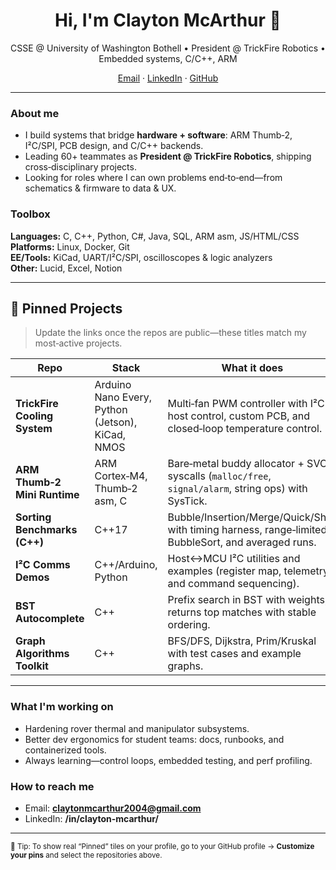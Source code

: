 <h1 align="center">Hi, I'm Clayton McArthur 👋</h1>
<p align="center">
  CSSE @ University of Washington Bothell • President @ TrickFire Robotics • Embedded systems, C/C++, ARM
</p>

<p align="center">
  <a href="mailto:claytonmcarthur2004@gmail.com">Email</a> ·
  <a href="https://www.linkedin.com/in/clayton-mcarthur/">LinkedIn</a> ·
  <a href="https://github.com/ClaytonMcArthur">GitHub</a>
</p>

---

### About me
- I build systems that bridge **hardware + software**: ARM Thumb‑2, I²C/SPI, PCB design, and C/C++ backends.
- Leading 60+ teammates as **President @ TrickFire Robotics**, shipping cross‑disciplinary projects.
- Looking for roles where I can own problems end‑to‑end—from schematics & firmware to data & UX.

### Toolbox
**Languages:** C, C++, Python, C#, Java, SQL, ARM asm, JS/HTML/CSS  
**Platforms:** Linux, Docker, Git  
**EE/Tools:** KiCad, UART/I²C/SPI, oscilloscopes & logic analyzers  
**Other:** Lucid, Excel, Notion

---

## 📌 Pinned Projects
> Update the links once the repos are public—these titles match my most‑active projects.

| Repo | Stack | What it does |
|---|---|---|
| **TrickFire Cooling System** | Arduino Nano Every, Python (Jetson), KiCad, NMOS | Multi‑fan PWM controller with I²C host control, custom PCB, and closed‑loop temperature control. |
| **ARM Thumb‑2 Mini Runtime** | ARM Cortex‑M4, Thumb‑2 asm, C | Bare‑metal buddy allocator + SVC syscalls (`malloc/free`, `signal/alarm`, string ops) with SysTick. |
| **Sorting Benchmarks (C++)** | C++17 | Bubble/Insertion/Merge/Quick/Shell with timing harness, range‑limited BubbleSort, and averaged runs. |
| **I²C Comms Demos** | C++/Arduino, Python | Host↔MCU I²C utilities and examples (register map, telemetry, and command sequencing). |
| **BST Autocomplete** | C++ | Prefix search in BST with weights; returns top matches with stable ordering. |
| **Graph Algorithms Toolkit** | C++ | BFS/DFS, Dijkstra, Prim/Kruskal with test cases and example graphs. |

---

### What I'm working on
- Hardening rover thermal and manipulator subsystems.  
- Better dev ergonomics for student teams: docs, runbooks, and containerized tools.  
- Always learning—control loops, embedded testing, and perf profiling.

### How to reach me
- Email: **claytonmcarthur2004@gmail.com**  
- LinkedIn: **/in/clayton-mcarthur/**

---

<sub>📌 Tip: To show real “Pinned” tiles on your profile, go to your GitHub profile → **Customize your pins** and select the repositories above.</sub>

